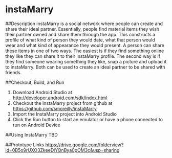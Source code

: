 # instaMarry

##Description
instaMarry is a social network where people can create and share their ideal partner. Essentially, people find material items they wish their partner owned and share them through the app. This constructs a profile of what kind of person they would date, what that person would wear and what kind of appearance they would present. 
A person can share these items in one of two ways. The easiest is if they find something online they like they can share it to their instaMarry profile. The second way is if they find someone wearing something they like, snap a picture and upload it to instaMarry. Both can be used to create an ideal partner to be shared with friends.

##Checkout, Build, and Run
1.	Download Android Studio at http://developer.android.com/sdk/index.html
2.	Checkout the InstaMarry project from github at https://github.com/smoreilly/instaMarry
3.	Import the InstaMarry project into Android Studio
4.	Click the Run button to start an emulator or have a phone connected to run on Android Device

##Using InstaMarry
TBD

##Prototype Links
https://drive.google.com/folderview?id=0B5o9rUXO3ZkeeDlYQnBya0pOM3c&usp=sharing
